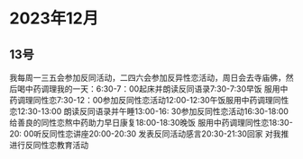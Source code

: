# 2023年12月

<script setup lang="ts">
import { QTagColors } from 'fake-qq-ui';

</script>

## 13号

<q-window title="Minecraft资源群">

<q-text name="西米露米西"  tag="LV100 靉靆" :tag-color="QTagColors.purple"
avatar="https://q2.qlogo.cn/headimg_dl?dst_uin=2441662687&spec=100">我每周一三五会参加反同活动，二四六会参加反异性恋活动，周日会去寺庙佛，然后喝中药调理我的一天：6:30-7：00起床并朗读反同语录7:30-7:30早饭
服用中药调理同性恋7:30-12：00参加反同性恋活动12:00-12:30午饭服用中药调理同性恋12:30-13:00 朗读反同语录并午睡13:00-16:
30参加反同性恋活动16:30-18:00给善良的同性恋熬中药助力早日康复18:00-18:30晚饭 服用中药调理同性恋18:30-20:
00听反同性恋讲座20:00-20:30 发表反同活动感言20:30-21:30回家 对我推进行反同性恋教育活动</q-text>

</q-window>
